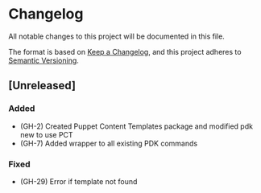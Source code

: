 # Changelog
All notable changes to this project will be documented in this file.

The format is based on [Keep a Changelog](https://keepachangelog.com/en/1.0.0/),
and this project adheres to [Semantic Versioning](https://semver.org/spec/v2.0.0.html).

## [Unreleased]

### Added

- (GH-2) Created Puppet Content Templates package and modified pdk new to use PCT
- (GH-7) Added wrapper to all existing PDK commands

### Fixed

- (GH-29) Error if template not found
